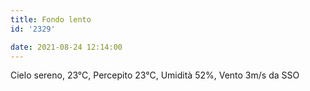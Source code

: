 ```yaml
---
title: Fondo lento
id: '2329'

date: 2021-08-24 12:14:00
---
```


Cielo sereno, 23°C, Percepito 23°C, Umidità 52%, Vento 3m/s da SSO
<!-- more -->
<!-- ![image](/images/2021/08/20210824-activity-map.png) -->
